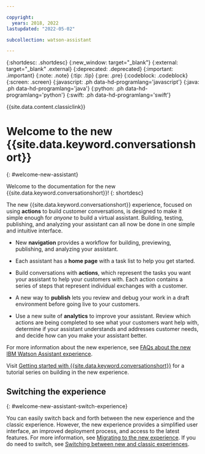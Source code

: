 ```yaml
---

copyright:
  years: 2018, 2022
lastupdated: "2022-05-02"

subcollection: watson-assistant

---
```


{:shortdesc: .shortdesc}
{:new_window: target="_blank"}
{:external: target="_blank" .external}
{:deprecated: .deprecated}
{:important: .important}
{:note: .note}
{:tip: .tip}
{:pre: .pre}
{:codeblock: .codeblock}
{:screen: .screen}
{:javascript: .ph data-hd-programlang='javascript'}
{:java: .ph data-hd-programlang='java'}
{:python: .ph data-hd-programlang='python'}
{:swift: .ph data-hd-programlang='swift'}

{{site.data.content.classiclink}}

# Welcome to the new {{site.data.keyword.conversationshort}}
{: #welcome-new-assistant}

Welcome to the documentation for the new {{site.data.keyword.conversationshort}}!
{: shortdesc}

The new {{site.data.keyword.conversationshort}} experience, focused on using **actions** to build customer conversations, is designed to make it simple enough for *anyone* to build a virtual assistant. Building, testing, publishing, and analyzing your assistant can all now be done in one simple and intuitive interface.

- New **navigation** provides a workflow for building, previewing, publishing, and analyzing your assistant. 

- Each assistant has a **home page** with a task list to help you get started.

- Build conversations with **actions**, which represent the tasks you want your assistant to help your customers with. Each action contains a series of steps that represent individual exchanges with a customer.

- A new way to **publish** lets you review and debug your work in a draft environment before going live to your customers.

- Use a new suite of **analytics** to improve your assistant. Review which actions are being completed to see what your customers want help with, determine if your assistant understands and addresses customer needs, and decide how can you make your assistant better.

For more information about the new experience, see [FAQs about the new IBM Watson Assistant experience](/docs/watson-assistant?topic=watson-assistant-watson-assistant-faqs#faqs-new-experience).

Visit [Getting started with {{site.data.keyword.conversationshort}}](/docs/watson-assistant?topic=watson-assistant-getting-started) for a tutorial series on building in the new experience.

## Switching the experience
{: #welcome-new-assistant-switch-experience}

You can easily switch back and forth between the new experience and the classic experience. However, the new experience provides a simplified user interface, an improved deployment process, and access to the latest features. For more information, see [Migrating to the new experience](/docs/watson-assistant?topic=watson-assistant-migrate-overview). If you do need to switch, see [Switching between new and classic experiences](/docs/watson-assistant?topic=watson-assistant-switch-experience).

